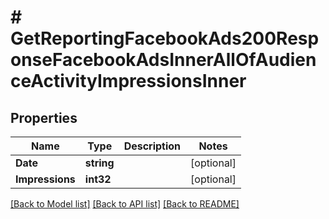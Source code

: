 # # GetReportingFacebookAds200ResponseFacebookAdsInnerAllOfAudienceActivityImpressionsInner


## Properties 


Name | Type | Description | Notes
------------ | ------------- | ------------- | -------------
**Date**| **string** |   | [optional]
**Impressions**| **int32** |   | [optional]


[[Back to Model list]](../../README.md#models) [[Back to API list]](../../README.md#endpoints) [[Back to README]](../../README.md)

